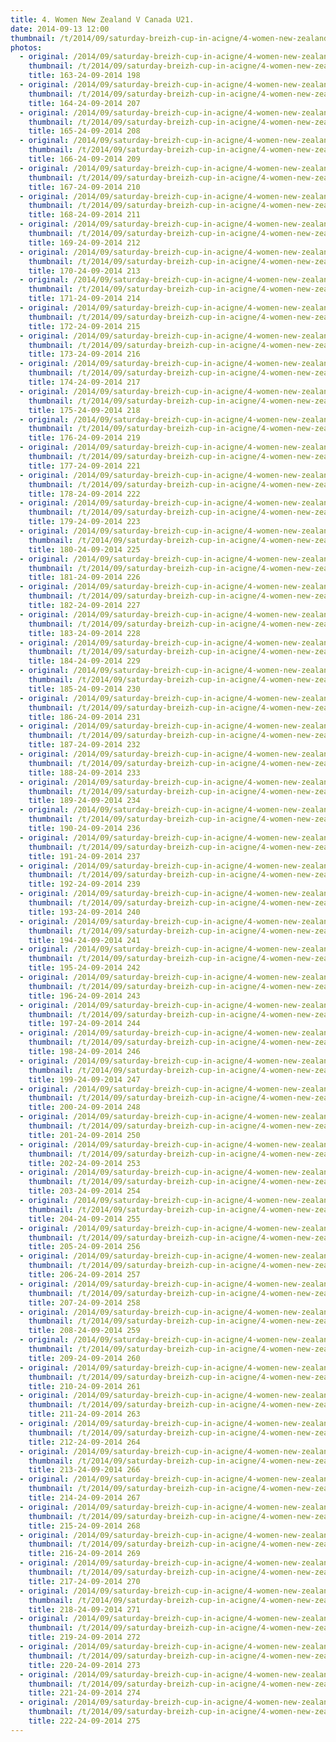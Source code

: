 ```yaml
---
title: 4. Women New Zealand V Canada U21.
date: 2014-09-13 12:00
thumbnail: /t/2014/09/saturday-breizh-cup-in-acigne/4-women-new-zealand-v-canada-u21/163-24-09-2014-198.jpg
photos:
  - original: /2014/09/saturday-breizh-cup-in-acigne/4-women-new-zealand-v-canada-u21/163-24-09-2014-198.jpg
    thumbnail: /t/2014/09/saturday-breizh-cup-in-acigne/4-women-new-zealand-v-canada-u21/163-24-09-2014-198.jpg
    title: 163-24-09-2014 198
  - original: /2014/09/saturday-breizh-cup-in-acigne/4-women-new-zealand-v-canada-u21/164-24-09-2014-207.jpg
    thumbnail: /t/2014/09/saturday-breizh-cup-in-acigne/4-women-new-zealand-v-canada-u21/164-24-09-2014-207.jpg
    title: 164-24-09-2014 207
  - original: /2014/09/saturday-breizh-cup-in-acigne/4-women-new-zealand-v-canada-u21/165-24-09-2014-208.jpg
    thumbnail: /t/2014/09/saturday-breizh-cup-in-acigne/4-women-new-zealand-v-canada-u21/165-24-09-2014-208.jpg
    title: 165-24-09-2014 208
  - original: /2014/09/saturday-breizh-cup-in-acigne/4-women-new-zealand-v-canada-u21/166-24-09-2014-209.jpg
    thumbnail: /t/2014/09/saturday-breizh-cup-in-acigne/4-women-new-zealand-v-canada-u21/166-24-09-2014-209.jpg
    title: 166-24-09-2014 209
  - original: /2014/09/saturday-breizh-cup-in-acigne/4-women-new-zealand-v-canada-u21/167-24-09-2014-210.jpg
    thumbnail: /t/2014/09/saturday-breizh-cup-in-acigne/4-women-new-zealand-v-canada-u21/167-24-09-2014-210.jpg
    title: 167-24-09-2014 210
  - original: /2014/09/saturday-breizh-cup-in-acigne/4-women-new-zealand-v-canada-u21/168-24-09-2014-211.jpg
    thumbnail: /t/2014/09/saturday-breizh-cup-in-acigne/4-women-new-zealand-v-canada-u21/168-24-09-2014-211.jpg
    title: 168-24-09-2014 211
  - original: /2014/09/saturday-breizh-cup-in-acigne/4-women-new-zealand-v-canada-u21/169-24-09-2014-212.jpg
    thumbnail: /t/2014/09/saturday-breizh-cup-in-acigne/4-women-new-zealand-v-canada-u21/169-24-09-2014-212.jpg
    title: 169-24-09-2014 212
  - original: /2014/09/saturday-breizh-cup-in-acigne/4-women-new-zealand-v-canada-u21/170-24-09-2014-213.jpg
    thumbnail: /t/2014/09/saturday-breizh-cup-in-acigne/4-women-new-zealand-v-canada-u21/170-24-09-2014-213.jpg
    title: 170-24-09-2014 213
  - original: /2014/09/saturday-breizh-cup-in-acigne/4-women-new-zealand-v-canada-u21/171-24-09-2014-214.jpg
    thumbnail: /t/2014/09/saturday-breizh-cup-in-acigne/4-women-new-zealand-v-canada-u21/171-24-09-2014-214.jpg
    title: 171-24-09-2014 214
  - original: /2014/09/saturday-breizh-cup-in-acigne/4-women-new-zealand-v-canada-u21/172-24-09-2014-215.jpg
    thumbnail: /t/2014/09/saturday-breizh-cup-in-acigne/4-women-new-zealand-v-canada-u21/172-24-09-2014-215.jpg
    title: 172-24-09-2014 215
  - original: /2014/09/saturday-breizh-cup-in-acigne/4-women-new-zealand-v-canada-u21/173-24-09-2014-216.jpg
    thumbnail: /t/2014/09/saturday-breizh-cup-in-acigne/4-women-new-zealand-v-canada-u21/173-24-09-2014-216.jpg
    title: 173-24-09-2014 216
  - original: /2014/09/saturday-breizh-cup-in-acigne/4-women-new-zealand-v-canada-u21/174-24-09-2014-217.jpg
    thumbnail: /t/2014/09/saturday-breizh-cup-in-acigne/4-women-new-zealand-v-canada-u21/174-24-09-2014-217.jpg
    title: 174-24-09-2014 217
  - original: /2014/09/saturday-breizh-cup-in-acigne/4-women-new-zealand-v-canada-u21/175-24-09-2014-218.jpg
    thumbnail: /t/2014/09/saturday-breizh-cup-in-acigne/4-women-new-zealand-v-canada-u21/175-24-09-2014-218.jpg
    title: 175-24-09-2014 218
  - original: /2014/09/saturday-breizh-cup-in-acigne/4-women-new-zealand-v-canada-u21/176-24-09-2014-219.jpg
    thumbnail: /t/2014/09/saturday-breizh-cup-in-acigne/4-women-new-zealand-v-canada-u21/176-24-09-2014-219.jpg
    title: 176-24-09-2014 219
  - original: /2014/09/saturday-breizh-cup-in-acigne/4-women-new-zealand-v-canada-u21/177-24-09-2014-221.jpg
    thumbnail: /t/2014/09/saturday-breizh-cup-in-acigne/4-women-new-zealand-v-canada-u21/177-24-09-2014-221.jpg
    title: 177-24-09-2014 221
  - original: /2014/09/saturday-breizh-cup-in-acigne/4-women-new-zealand-v-canada-u21/178-24-09-2014-222.jpg
    thumbnail: /t/2014/09/saturday-breizh-cup-in-acigne/4-women-new-zealand-v-canada-u21/178-24-09-2014-222.jpg
    title: 178-24-09-2014 222
  - original: /2014/09/saturday-breizh-cup-in-acigne/4-women-new-zealand-v-canada-u21/179-24-09-2014-223.jpg
    thumbnail: /t/2014/09/saturday-breizh-cup-in-acigne/4-women-new-zealand-v-canada-u21/179-24-09-2014-223.jpg
    title: 179-24-09-2014 223
  - original: /2014/09/saturday-breizh-cup-in-acigne/4-women-new-zealand-v-canada-u21/180-24-09-2014-225.jpg
    thumbnail: /t/2014/09/saturday-breizh-cup-in-acigne/4-women-new-zealand-v-canada-u21/180-24-09-2014-225.jpg
    title: 180-24-09-2014 225
  - original: /2014/09/saturday-breizh-cup-in-acigne/4-women-new-zealand-v-canada-u21/181-24-09-2014-226.jpg
    thumbnail: /t/2014/09/saturday-breizh-cup-in-acigne/4-women-new-zealand-v-canada-u21/181-24-09-2014-226.jpg
    title: 181-24-09-2014 226
  - original: /2014/09/saturday-breizh-cup-in-acigne/4-women-new-zealand-v-canada-u21/182-24-09-2014-227.jpg
    thumbnail: /t/2014/09/saturday-breizh-cup-in-acigne/4-women-new-zealand-v-canada-u21/182-24-09-2014-227.jpg
    title: 182-24-09-2014 227
  - original: /2014/09/saturday-breizh-cup-in-acigne/4-women-new-zealand-v-canada-u21/183-24-09-2014-228.jpg
    thumbnail: /t/2014/09/saturday-breizh-cup-in-acigne/4-women-new-zealand-v-canada-u21/183-24-09-2014-228.jpg
    title: 183-24-09-2014 228
  - original: /2014/09/saturday-breizh-cup-in-acigne/4-women-new-zealand-v-canada-u21/184-24-09-2014-229.jpg
    thumbnail: /t/2014/09/saturday-breizh-cup-in-acigne/4-women-new-zealand-v-canada-u21/184-24-09-2014-229.jpg
    title: 184-24-09-2014 229
  - original: /2014/09/saturday-breizh-cup-in-acigne/4-women-new-zealand-v-canada-u21/185-24-09-2014-230.jpg
    thumbnail: /t/2014/09/saturday-breizh-cup-in-acigne/4-women-new-zealand-v-canada-u21/185-24-09-2014-230.jpg
    title: 185-24-09-2014 230
  - original: /2014/09/saturday-breizh-cup-in-acigne/4-women-new-zealand-v-canada-u21/186-24-09-2014-231.jpg
    thumbnail: /t/2014/09/saturday-breizh-cup-in-acigne/4-women-new-zealand-v-canada-u21/186-24-09-2014-231.jpg
    title: 186-24-09-2014 231
  - original: /2014/09/saturday-breizh-cup-in-acigne/4-women-new-zealand-v-canada-u21/187-24-09-2014-232.jpg
    thumbnail: /t/2014/09/saturday-breizh-cup-in-acigne/4-women-new-zealand-v-canada-u21/187-24-09-2014-232.jpg
    title: 187-24-09-2014 232
  - original: /2014/09/saturday-breizh-cup-in-acigne/4-women-new-zealand-v-canada-u21/188-24-09-2014-233.jpg
    thumbnail: /t/2014/09/saturday-breizh-cup-in-acigne/4-women-new-zealand-v-canada-u21/188-24-09-2014-233.jpg
    title: 188-24-09-2014 233
  - original: /2014/09/saturday-breizh-cup-in-acigne/4-women-new-zealand-v-canada-u21/189-24-09-2014-234.jpg
    thumbnail: /t/2014/09/saturday-breizh-cup-in-acigne/4-women-new-zealand-v-canada-u21/189-24-09-2014-234.jpg
    title: 189-24-09-2014 234
  - original: /2014/09/saturday-breizh-cup-in-acigne/4-women-new-zealand-v-canada-u21/190-24-09-2014-236.jpg
    thumbnail: /t/2014/09/saturday-breizh-cup-in-acigne/4-women-new-zealand-v-canada-u21/190-24-09-2014-236.jpg
    title: 190-24-09-2014 236
  - original: /2014/09/saturday-breizh-cup-in-acigne/4-women-new-zealand-v-canada-u21/191-24-09-2014-237.jpg
    thumbnail: /t/2014/09/saturday-breizh-cup-in-acigne/4-women-new-zealand-v-canada-u21/191-24-09-2014-237.jpg
    title: 191-24-09-2014 237
  - original: /2014/09/saturday-breizh-cup-in-acigne/4-women-new-zealand-v-canada-u21/192-24-09-2014-239.jpg
    thumbnail: /t/2014/09/saturday-breizh-cup-in-acigne/4-women-new-zealand-v-canada-u21/192-24-09-2014-239.jpg
    title: 192-24-09-2014 239
  - original: /2014/09/saturday-breizh-cup-in-acigne/4-women-new-zealand-v-canada-u21/193-24-09-2014-240.jpg
    thumbnail: /t/2014/09/saturday-breizh-cup-in-acigne/4-women-new-zealand-v-canada-u21/193-24-09-2014-240.jpg
    title: 193-24-09-2014 240
  - original: /2014/09/saturday-breizh-cup-in-acigne/4-women-new-zealand-v-canada-u21/194-24-09-2014-241.jpg
    thumbnail: /t/2014/09/saturday-breizh-cup-in-acigne/4-women-new-zealand-v-canada-u21/194-24-09-2014-241.jpg
    title: 194-24-09-2014 241
  - original: /2014/09/saturday-breizh-cup-in-acigne/4-women-new-zealand-v-canada-u21/195-24-09-2014-242.jpg
    thumbnail: /t/2014/09/saturday-breizh-cup-in-acigne/4-women-new-zealand-v-canada-u21/195-24-09-2014-242.jpg
    title: 195-24-09-2014 242
  - original: /2014/09/saturday-breizh-cup-in-acigne/4-women-new-zealand-v-canada-u21/196-24-09-2014-243.jpg
    thumbnail: /t/2014/09/saturday-breizh-cup-in-acigne/4-women-new-zealand-v-canada-u21/196-24-09-2014-243.jpg
    title: 196-24-09-2014 243
  - original: /2014/09/saturday-breizh-cup-in-acigne/4-women-new-zealand-v-canada-u21/197-24-09-2014-244.jpg
    thumbnail: /t/2014/09/saturday-breizh-cup-in-acigne/4-women-new-zealand-v-canada-u21/197-24-09-2014-244.jpg
    title: 197-24-09-2014 244
  - original: /2014/09/saturday-breizh-cup-in-acigne/4-women-new-zealand-v-canada-u21/198-24-09-2014-246.jpg
    thumbnail: /t/2014/09/saturday-breizh-cup-in-acigne/4-women-new-zealand-v-canada-u21/198-24-09-2014-246.jpg
    title: 198-24-09-2014 246
  - original: /2014/09/saturday-breizh-cup-in-acigne/4-women-new-zealand-v-canada-u21/199-24-09-2014-247.jpg
    thumbnail: /t/2014/09/saturday-breizh-cup-in-acigne/4-women-new-zealand-v-canada-u21/199-24-09-2014-247.jpg
    title: 199-24-09-2014 247
  - original: /2014/09/saturday-breizh-cup-in-acigne/4-women-new-zealand-v-canada-u21/200-24-09-2014-248.jpg
    thumbnail: /t/2014/09/saturday-breizh-cup-in-acigne/4-women-new-zealand-v-canada-u21/200-24-09-2014-248.jpg
    title: 200-24-09-2014 248
  - original: /2014/09/saturday-breizh-cup-in-acigne/4-women-new-zealand-v-canada-u21/201-24-09-2014-250.jpg
    thumbnail: /t/2014/09/saturday-breizh-cup-in-acigne/4-women-new-zealand-v-canada-u21/201-24-09-2014-250.jpg
    title: 201-24-09-2014 250
  - original: /2014/09/saturday-breizh-cup-in-acigne/4-women-new-zealand-v-canada-u21/202-24-09-2014-253.jpg
    thumbnail: /t/2014/09/saturday-breizh-cup-in-acigne/4-women-new-zealand-v-canada-u21/202-24-09-2014-253.jpg
    title: 202-24-09-2014 253
  - original: /2014/09/saturday-breizh-cup-in-acigne/4-women-new-zealand-v-canada-u21/203-24-09-2014-254.jpg
    thumbnail: /t/2014/09/saturday-breizh-cup-in-acigne/4-women-new-zealand-v-canada-u21/203-24-09-2014-254.jpg
    title: 203-24-09-2014 254
  - original: /2014/09/saturday-breizh-cup-in-acigne/4-women-new-zealand-v-canada-u21/204-24-09-2014-255.jpg
    thumbnail: /t/2014/09/saturday-breizh-cup-in-acigne/4-women-new-zealand-v-canada-u21/204-24-09-2014-255.jpg
    title: 204-24-09-2014 255
  - original: /2014/09/saturday-breizh-cup-in-acigne/4-women-new-zealand-v-canada-u21/205-24-09-2014-256.jpg
    thumbnail: /t/2014/09/saturday-breizh-cup-in-acigne/4-women-new-zealand-v-canada-u21/205-24-09-2014-256.jpg
    title: 205-24-09-2014 256
  - original: /2014/09/saturday-breizh-cup-in-acigne/4-women-new-zealand-v-canada-u21/206-24-09-2014-257.jpg
    thumbnail: /t/2014/09/saturday-breizh-cup-in-acigne/4-women-new-zealand-v-canada-u21/206-24-09-2014-257.jpg
    title: 206-24-09-2014 257
  - original: /2014/09/saturday-breizh-cup-in-acigne/4-women-new-zealand-v-canada-u21/207-24-09-2014-258.jpg
    thumbnail: /t/2014/09/saturday-breizh-cup-in-acigne/4-women-new-zealand-v-canada-u21/207-24-09-2014-258.jpg
    title: 207-24-09-2014 258
  - original: /2014/09/saturday-breizh-cup-in-acigne/4-women-new-zealand-v-canada-u21/208-24-09-2014-259.jpg
    thumbnail: /t/2014/09/saturday-breizh-cup-in-acigne/4-women-new-zealand-v-canada-u21/208-24-09-2014-259.jpg
    title: 208-24-09-2014 259
  - original: /2014/09/saturday-breizh-cup-in-acigne/4-women-new-zealand-v-canada-u21/209-24-09-2014-260.jpg
    thumbnail: /t/2014/09/saturday-breizh-cup-in-acigne/4-women-new-zealand-v-canada-u21/209-24-09-2014-260.jpg
    title: 209-24-09-2014 260
  - original: /2014/09/saturday-breizh-cup-in-acigne/4-women-new-zealand-v-canada-u21/210-24-09-2014-261.jpg
    thumbnail: /t/2014/09/saturday-breizh-cup-in-acigne/4-women-new-zealand-v-canada-u21/210-24-09-2014-261.jpg
    title: 210-24-09-2014 261
  - original: /2014/09/saturday-breizh-cup-in-acigne/4-women-new-zealand-v-canada-u21/211-24-09-2014-263.jpg
    thumbnail: /t/2014/09/saturday-breizh-cup-in-acigne/4-women-new-zealand-v-canada-u21/211-24-09-2014-263.jpg
    title: 211-24-09-2014 263
  - original: /2014/09/saturday-breizh-cup-in-acigne/4-women-new-zealand-v-canada-u21/212-24-09-2014-264.jpg
    thumbnail: /t/2014/09/saturday-breizh-cup-in-acigne/4-women-new-zealand-v-canada-u21/212-24-09-2014-264.jpg
    title: 212-24-09-2014 264
  - original: /2014/09/saturday-breizh-cup-in-acigne/4-women-new-zealand-v-canada-u21/213-24-09-2014-266.jpg
    thumbnail: /t/2014/09/saturday-breizh-cup-in-acigne/4-women-new-zealand-v-canada-u21/213-24-09-2014-266.jpg
    title: 213-24-09-2014 266
  - original: /2014/09/saturday-breizh-cup-in-acigne/4-women-new-zealand-v-canada-u21/214-24-09-2014-267.jpg
    thumbnail: /t/2014/09/saturday-breizh-cup-in-acigne/4-women-new-zealand-v-canada-u21/214-24-09-2014-267.jpg
    title: 214-24-09-2014 267
  - original: /2014/09/saturday-breizh-cup-in-acigne/4-women-new-zealand-v-canada-u21/215-24-09-2014-268.jpg
    thumbnail: /t/2014/09/saturday-breizh-cup-in-acigne/4-women-new-zealand-v-canada-u21/215-24-09-2014-268.jpg
    title: 215-24-09-2014 268
  - original: /2014/09/saturday-breizh-cup-in-acigne/4-women-new-zealand-v-canada-u21/216-24-09-2014-269.jpg
    thumbnail: /t/2014/09/saturday-breizh-cup-in-acigne/4-women-new-zealand-v-canada-u21/216-24-09-2014-269.jpg
    title: 216-24-09-2014 269
  - original: /2014/09/saturday-breizh-cup-in-acigne/4-women-new-zealand-v-canada-u21/217-24-09-2014-270.jpg
    thumbnail: /t/2014/09/saturday-breizh-cup-in-acigne/4-women-new-zealand-v-canada-u21/217-24-09-2014-270.jpg
    title: 217-24-09-2014 270
  - original: /2014/09/saturday-breizh-cup-in-acigne/4-women-new-zealand-v-canada-u21/218-24-09-2014-271.jpg
    thumbnail: /t/2014/09/saturday-breizh-cup-in-acigne/4-women-new-zealand-v-canada-u21/218-24-09-2014-271.jpg
    title: 218-24-09-2014 271
  - original: /2014/09/saturday-breizh-cup-in-acigne/4-women-new-zealand-v-canada-u21/219-24-09-2014-272.jpg
    thumbnail: /t/2014/09/saturday-breizh-cup-in-acigne/4-women-new-zealand-v-canada-u21/219-24-09-2014-272.jpg
    title: 219-24-09-2014 272
  - original: /2014/09/saturday-breizh-cup-in-acigne/4-women-new-zealand-v-canada-u21/220-24-09-2014-273.jpg
    thumbnail: /t/2014/09/saturday-breizh-cup-in-acigne/4-women-new-zealand-v-canada-u21/220-24-09-2014-273.jpg
    title: 220-24-09-2014 273
  - original: /2014/09/saturday-breizh-cup-in-acigne/4-women-new-zealand-v-canada-u21/221-24-09-2014-274.jpg
    thumbnail: /t/2014/09/saturday-breizh-cup-in-acigne/4-women-new-zealand-v-canada-u21/221-24-09-2014-274.jpg
    title: 221-24-09-2014 274
  - original: /2014/09/saturday-breizh-cup-in-acigne/4-women-new-zealand-v-canada-u21/222-24-09-2014-275.jpg
    thumbnail: /t/2014/09/saturday-breizh-cup-in-acigne/4-women-new-zealand-v-canada-u21/222-24-09-2014-275.jpg
    title: 222-24-09-2014 275
---
```

